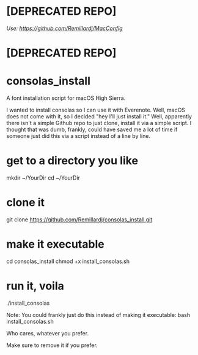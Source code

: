 # [DEPRECATED REPO]
*Use: https://github.com/Remillardj/MacConfig*
# [DEPRECATED REPO]

# consolas_install
A font installation script for macOS High Sierra.

I wanted to install consolas so I can use it with Everenote. Well, macOS does not come with it, so I decided "hey I'll just install it."
Well, apparently there isn't a simple Github repo to just clone, install it via a simple script. I thought that was dumb, frankly, could have saved me a lot of time if someone just did this via a script instead of a line by line.

# get to a directory you like
mkdir ~/YourDir
cd ~/YourDir

# clone it
git clone https://github.com/Remillardj/consolas_install.git

# make it executable
cd consolas_install
chmod +x install_consolas.sh

# run it, voila
./install_consolas

Note: You could frankly just do this instead of making it executable:
bash install_consolas.sh

Who cares, whatever you prefer.

Make sure to remove it if you prefer.
